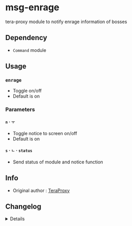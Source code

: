 # msg-enrage
tera-proxy module to notify enrage information of bosses

## Dependency
- `Command` module

## Usage
### `enrage`
- Toggle on/off
- Default is on
### Parameters
#### `n` · `ㅜ`
- Toggle notice to screen on/off
- Default is on
#### `s` · `ㄴ` · `status`
- Send status of module and notice function

## Info
- Original author : [TeraProxy](https://github.com/TeraProxy)

## Changelog
<details>

    1.11
    - Added auto-update support
    1.10
    - Personalized code aesthetics
    1.00
    - Initial fork

</details>
